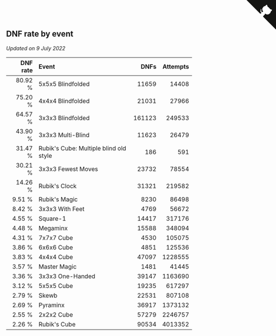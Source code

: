 ## DNF rate by event

*Updated on  9 July 2022*

| DNF rate | Event | DNFs | Attempts |
| ---: | :--- | ---: | ---: |
| 80.92 % | 5x5x5 Blindfolded | 11659 | 14408 |
| 75.20 % | 4x4x4 Blindfolded | 21031 | 27966 |
| 64.57 % | 3x3x3 Blindfolded | 161123 | 249533 |
| 43.90 % | 3x3x3 Multi-Blind | 11623 | 26479 |
| 31.47 % | Rubik's Cube: Multiple blind old style | 186 | 591 |
| 30.21 % | 3x3x3 Fewest Moves | 23732 | 78554 |
| 14.26 % | Rubik's Clock | 31321 | 219582 |
| 9.51 % | Rubik's Magic | 8230 | 86498 |
| 8.42 % | 3x3x3 With Feet | 4769 | 56672 |
| 4.55 % | Square-1 | 14417 | 317176 |
| 4.48 % | Megaminx | 15588 | 348094 |
| 4.31 % | 7x7x7 Cube | 4530 | 105075 |
| 3.86 % | 6x6x6 Cube | 4851 | 125536 |
| 3.83 % | 4x4x4 Cube | 47097 | 1228555 |
| 3.57 % | Master Magic | 1481 | 41445 |
| 3.36 % | 3x3x3 One-Handed | 39147 | 1163690 |
| 3.12 % | 5x5x5 Cube | 19235 | 617297 |
| 2.79 % | Skewb | 22531 | 807108 |
| 2.69 % | Pyraminx | 36917 | 1373132 |
| 2.55 % | 2x2x2 Cube | 57279 | 2246757 |
| 2.26 % | Rubik's Cube | 90534 | 4013352 |


<a href="https://github.com/jonatanklosko/wca_statistics" class="github-corner" aria-label="View source on Github"><svg width="80" height="80" viewBox="0 0 250 250" style="fill:#151513; color:#fff; position: absolute; top: 0; border: 0; right: 0;" aria-hidden="true"><path d="M0,0 L115,115 L130,115 L142,142 L250,250 L250,0 Z"></path><path d="M128.3,109.0 C113.8,99.7 119.0,89.6 119.0,89.6 C122.0,82.7 120.5,78.6 120.5,78.6 C119.2,72.0 123.4,76.3 123.4,76.3 C127.3,80.9 125.5,87.3 125.5,87.3 C122.9,97.6 130.6,101.9 134.4,103.2" fill="currentColor" style="transform-origin: 130px 106px;" class="octo-arm"></path><path d="M115.0,115.0 C114.9,115.1 118.7,116.5 119.8,115.4 L133.7,101.6 C136.9,99.2 139.9,98.4 142.2,98.6 C133.8,88.0 127.5,74.4 143.8,58.0 C148.5,53.4 154.0,51.2 159.7,51.0 C160.3,49.4 163.2,43.6 171.4,40.1 C171.4,40.1 176.1,42.5 178.8,56.2 C183.1,58.6 187.2,61.8 190.9,65.4 C194.5,69.0 197.7,73.2 200.1,77.6 C213.8,80.2 216.3,84.9 216.3,84.9 C212.7,93.1 206.9,96.0 205.4,96.6 C205.1,102.4 203.0,107.8 198.3,112.5 C181.9,128.9 168.3,122.5 157.7,114.1 C157.9,116.9 156.7,120.9 152.7,124.9 L141.0,136.5 C139.8,137.7 141.6,141.9 141.8,141.8 Z" fill="currentColor" class="octo-body"></path></svg></a><style>.github-corner:hover .octo-arm{animation:octocat-wave 560ms ease-in-out}@keyframes octocat-wave{0%,100%{transform:rotate(0)}20%,60%{transform:rotate(-25deg)}40%,80%{transform:rotate(10deg)}}@media (max-width:500px){.github-corner:hover .octo-arm{animation:none}.github-corner .octo-arm{animation:octocat-wave 560ms ease-in-out}}</style>
